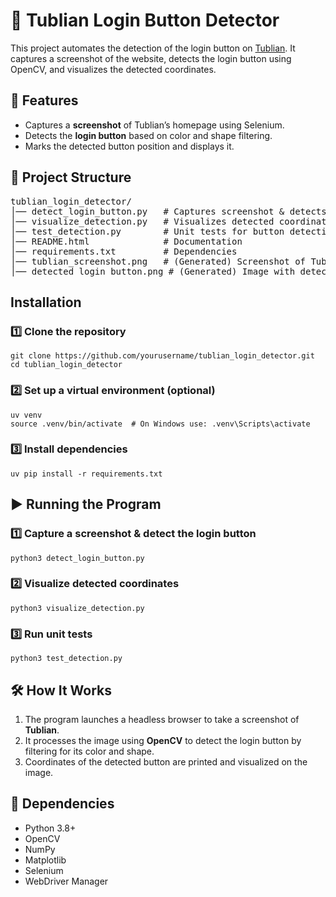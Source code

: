 <h1>🚀 Tublian Login Button Detector</h1>
<p>This project automates the detection of the login button on <a href="https://tublian.com" target="_blank">Tublian</a>. It captures a screenshot of the website, detects the login button using OpenCV, and visualizes the detected coordinates.</p>

<h2>📌 Features</h2>
    <ul>
        <li>Captures a <strong>screenshot</strong> of Tublian’s homepage using Selenium.</li>
        <li>Detects the <strong>login button</strong> based on color and shape filtering.</li>
        <li>Marks the detected button position and displays it.</li>
    </ul>

<h2>📂 Project Structure</h2>
<pre>
tublian_login_detector/
│── detect_login_button.py   # Captures screenshot & detects button
│── visualize_detection.py   # Visualizes detected coordinates
│── test_detection.py        # Unit tests for button detection
│── README.html              # Documentation
│── requirements.txt         # Dependencies
│── tublian_screenshot.png   # (Generated) Screenshot of Tublian
│── detected_login_button.png # (Generated) Image with detected button
</pre>

<h2>Installation</h2>
    
<h3>1️⃣ Clone the repository</h3>
<pre><code>git clone https://github.com/yourusername/tublian_login_detector.git
cd tublian_login_detector</code></pre>

<h3>2️⃣ Set up a virtual environment (optional)</h3>
<pre><code>uv venv
source .venv/bin/activate  # On Windows use: .venv\Scripts\activate</code></pre>

<h3>3️⃣ Install dependencies</h3>
<pre><code>uv pip install -r requirements.txt</code></pre>

<h2>▶️ Running the Program</h2>
    
<h3>1️⃣ Capture a screenshot & detect the login button</h3>
<pre><code>python3 detect_login_button.py</code></pre>

<h3>2️⃣ Visualize detected coordinates</h3>
<pre><code>python3 visualize_detection.py</code></pre>

<h3>3️⃣ Run unit tests</h3>
<pre><code>python3 test_detection.py</code></pre>

<h2>🛠️ How It Works</h2>
<ol>
<li>The program launches a headless browser to take a screenshot of <strong>Tublian</strong>.</li>
<li>It processes the image using <strong>OpenCV</strong> to detect the login button by filtering for its color and shape.</li>
<li>Coordinates of the detected button are printed and visualized on the image.</li>
</ol>

<h2>🔗 Dependencies</h2>
    <ul>
        <li>Python 3.8+</li>
        <li>OpenCV</li>
        <li>NumPy</li>
        <li>Matplotlib</li>
        <li>Selenium</li>
        <li>WebDriver Manager</li>
    </ul>